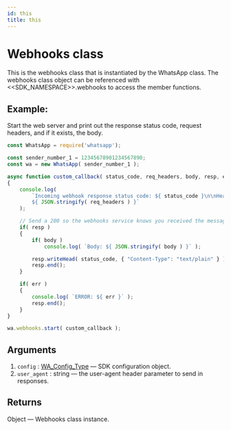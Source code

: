 ```yaml
---
id: this
title: this
---
```


# Webhooks class
This is the webhooks class that is instantiated by the WhatsApp class. The webhooks class object can be referenced with <<SDK_NAMESPACE>>.webhooks to access the member functions.

## Example:
Start the web server and print out the response status code, request headers, and if it exists, the body.

```js
const WhatsApp = require('whatsapp');

const sender_number_1 = 12345678901234567890;
const wa = new WhatsApp( sender_number_1 );

async function custom_callback( status_code, req_headers, body, resp, err )
{
    console.log(
        `Incoming webhook response status code: ${ status_code }\n\nHeaders:
        ${ JSON.stringify( req_headers ) }`
    );

    // Send a 200 so the webhooks service knows you received the message
    if( resp )
    {
        if( body )
            console.log( `Body: ${ JSON.stringify( body ) }` );

        resp.writeHead( status_code, { "Content-Type": "text/plain" } );
        resp.end();
    }

    if( err )
    {
        console.log( `ERROR: ${ err }` );
        resp.end();
    }
}

wa.webhooks.start( custom_callback );
```

## Arguments
1. `config` : [WA_Config_Type](../types/wa_config_type) — SDK configuration object.
2. `user_agent` : string — the user-agent header parameter to send in responses.

## Returns
Object — Webhooks class instance.
